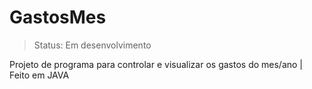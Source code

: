 # GastosMes
> Status: Em desenvolvimento


Projeto de programa para controlar e visualizar os gastos do mes/ano | Feito em JAVA
